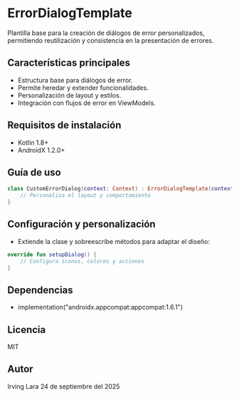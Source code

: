 # ErrorDialogTemplate

Plantilla base para la creación de diálogos de error personalizados, permitiendo reutilización y consistencia en la presentación de errores.

## Características principales
- Estructura base para diálogos de error.
- Permite heredar y extender funcionalidades.
- Personalización de layout y estilos.
- Integración con flujos de error en ViewModels.

## Requisitos de instalación
- Kotlin 1.8+
- AndroidX 1.2.0+

## Guía de uso
```kotlin
class CustomErrorDialog(context: Context) : ErrorDialogTemplate(context) {
    // Personaliza el layout y comportamiento
}
```

## Configuración y personalización
- Extiende la clase y sobreescribe métodos para adaptar el diseño:
```kotlin
override fun setupDialog() {
    // Configura iconos, colores y acciones
}
```

## Dependencias
- implementation("androidx.appcompat:appcompat:1.6.1")

## Licencia
MIT

## Autor
Irving Lara
24 de septiembre del 2025


